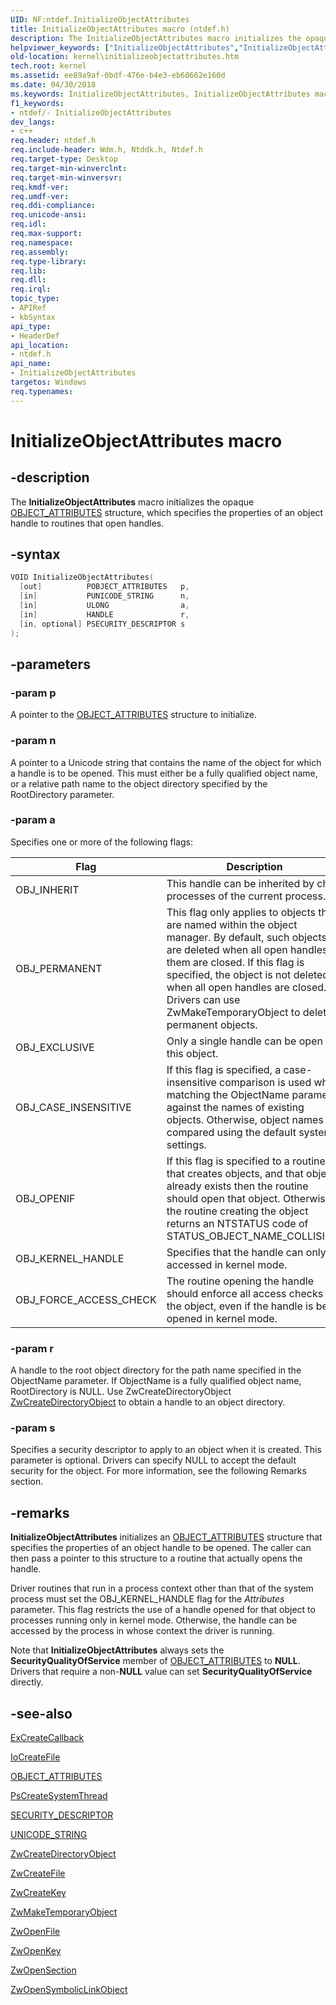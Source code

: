 ```yaml
---
UID: NF:ntdef.InitializeObjectAttributes
title: InitializeObjectAttributes macro (ntdef.h)
description: The InitializeObjectAttributes macro initializes the opaque OBJECT_ATTRIBUTES structure, which specifies the properties of an object handle to routines that open handles.helpviewer_keywords: ["InitializeObjectAttributes","InitializeObjectAttributes macro [Kernel-Mode Driver Architecture]","k107_f7e00cf9-9598-4835-b51a-3df9e003587e.xml","kernel.initializeobjectattributes","ntdef/InitializeObjectAttributes"]
old-location: kernel\initializeobjectattributes.htm
tech.root: kernel
ms.assetid: ee89a9af-0bdf-476e-b4e3-eb60662e160d
ms.date: 04/30/2018
ms.keywords: InitializeObjectAttributes, InitializeObjectAttributes macro [Kernel-Mode Driver Architecture], k107_f7e00cf9-9598-4835-b51a-3df9e003587e.xml, kernel.initializeobjectattributes, ntdef/InitializeObjectAttributes
f1_keywords:
- ntdef/- InitializeObjectAttributes
dev_langs:
- c++
req.header: ntdef.h
req.include-header: Wdm.h, Ntddk.h, Ntdef.h
req.target-type: Desktop
req.target-min-winverclnt: 
req.target-min-winversvr: 
req.kmdf-ver: 
req.umdf-ver: 
req.ddi-compliance: 
req.unicode-ansi: 
req.idl: 
req.max-support: 
req.namespace: 
req.assembly: 
req.type-library: 
req.lib: 
req.dll: 
req.irql: 
topic_type:
- APIRef
- kbSyntax
api_type:
- HeaderDef
api_location:
- ntdef.h
api_name:
- InitializeObjectAttributes
targetos: Windows
req.typenames: 
---
```


# InitializeObjectAttributes macro


## -description


The <b>InitializeObjectAttributes</b> macro initializes the opaque <a href="https://docs.microsoft.com/windows-hardware/drivers/ddi/content/wudfwdm/ns-wudfwdm-_object_attributes">OBJECT_ATTRIBUTES</a> structure, which specifies the properties of an object handle to routines that open handles.

## -syntax

```cpp
VOID InitializeObjectAttributes(
  [out]          POBJECT_ATTRIBUTES   p,
  [in]           PUNICODE_STRING      n,
  [in]           ULONG                a,
  [in]           HANDLE               r,
  [in, optional] PSECURITY_DESCRIPTOR s
);
```


## -parameters




### -param p

A pointer to the [OBJECT_ATTRIBUTES](https://docs.microsoft.com/windows-hardware/drivers/ddi/content/ntdef/ns-ntdef-_object_attributes) structure to initialize.


### -param n

A pointer to a Unicode string that contains the name of the object for which a handle is to be opened. This must either be a fully qualified object name, or a relative path name to the object directory specified by the RootDirectory parameter.


### -param a


Specifies one or more of the following flags:

|Flag|Description|
|---|---|
|OBJ_INHERIT |This handle can be inherited by child processes of the current process.|
|OBJ_PERMANENT|This flag only applies to objects that are named within the object manager. By default, such objects are deleted when all open handles to them are closed. If this flag is specified, the object is not deleted when all open handles are closed. Drivers can use ZwMakeTemporaryObject to delete permanent objects.|
|OBJ_EXCLUSIVE|Only a single handle can be open for this object.|
|OBJ_CASE_INSENSITIVE|If this flag is specified, a case-insensitive comparison is used when matching the ObjectName parameter against the names of existing objects. Otherwise, object names are compared using the default system settings.|
|OBJ_OPENIF|If this flag is specified to a routine that creates objects, and that object already exists then the routine should open that object. Otherwise, the routine creating the object returns an NTSTATUS code of STATUS_OBJECT_NAME_COLLISION.|
|OBJ_KERNEL_HANDLE|Specifies that the handle can only be accessed in kernel mode.|
|OBJ_FORCE_ACCESS_CHECK | The routine opening the handle should enforce all access checks for the object, even if the handle is being opened in kernel mode.|


### -param r

A handle to the root object directory for the path name specified in the ObjectName parameter. If ObjectName is a fully qualified object name, RootDirectory is NULL. Use ZwCreateDirectoryObject [ZwCreateDirectoryObject](https://docs.microsoft.com/windows-hardware/drivers/ddi/content/wdm/nf-wdm-zwcreatedirectoryobject) to obtain a handle to an object directory.


### -param s

Specifies a security descriptor to apply to an object when it is created. This parameter is optional. Drivers can specify NULL to accept the default security for the object. For more information, see the following Remarks section.

## -remarks

<b>InitializeObjectAttributes</b> initializes an <a href="https://docs.microsoft.com/windows-hardware/drivers/ddi/content/wudfwdm/ns-wudfwdm-_object_attributes">OBJECT_ATTRIBUTES</a> structure that specifies the properties of an object handle to be opened. The caller can then pass a pointer to this structure to a routine that actually opens the handle. 

Driver routines that run in a process context other than that of the system process must set the OBJ_KERNEL_HANDLE flag for the <i>Attributes</i> parameter. This flag restricts the use of a handle opened for that object to processes running only in kernel mode. Otherwise, the handle can be accessed by the process in whose context the driver is running.

Note that <b>InitializeObjectAttributes</b> always sets the <b>SecurityQualityOfService</b> member of <a href="https://docs.microsoft.com/windows-hardware/drivers/ddi/content/wudfwdm/ns-wudfwdm-_object_attributes">OBJECT_ATTRIBUTES</a> to <b>NULL</b>. Drivers that require a non-<b>NULL</b> value can set <b>SecurityQualityOfService</b> directly.

## -see-also

<a href="https://docs.microsoft.com/windows-hardware/drivers/ddi/content/wdm/nf-wdm-excreatecallback">ExCreateCallback</a>

<a href="https://docs.microsoft.com/windows-hardware/drivers/ddi/content/wdm/nf-wdm-iocreatefile">IoCreateFile</a>

<a href="https://docs.microsoft.com/windows-hardware/drivers/ddi/content/wudfwdm/ns-wudfwdm-_object_attributes">OBJECT_ATTRIBUTES</a>

<a href="https://docs.microsoft.com/windows-hardware/drivers/ddi/content/wdm/nf-wdm-pscreatesystemthread">PsCreateSystemThread</a>

<a href="https://docs.microsoft.com/windows-hardware/drivers/ddi/content/ntifs/ns-ntifs-_security_descriptor">SECURITY_DESCRIPTOR</a>

[UNICODE_STRING](/windows/win32/api/ntdef/ns-ntdef-_unicode_string)

<a href="https://docs.microsoft.com/windows-hardware/drivers/ddi/content/wdm/nf-wdm-zwcreatedirectoryobject">ZwCreateDirectoryObject</a>

<a href="https://docs.microsoft.com/windows-hardware/drivers/ddi/content/ntifs/nf-ntifs-ntcreatefile">ZwCreateFile</a>

<a href="https://docs.microsoft.com/windows-hardware/drivers/ddi/content/wdm/nf-wdm-zwcreatekey">ZwCreateKey</a>

<a href="https://docs.microsoft.com/windows-hardware/drivers/ddi/content/wdm/nf-wdm-zwmaketemporaryobject">ZwMakeTemporaryObject</a>

<a href="https://docs.microsoft.com/windows-hardware/drivers/ddi/content/ntifs/nf-ntifs-ntopenfile">ZwOpenFile</a>

<a href="https://docs.microsoft.com/windows-hardware/drivers/ddi/content/wdm/nf-wdm-zwopenkey">ZwOpenKey</a>

<a href="https://docs.microsoft.com/windows-hardware/drivers/ddi/content/wdm/nf-wdm-zwopensection">ZwOpenSection</a>

<a href="https://docs.microsoft.com/windows-hardware/drivers/ddi/content/wdm/nf-wdm-zwopensymboliclinkobject">ZwOpenSymbolicLinkObject</a>
 

